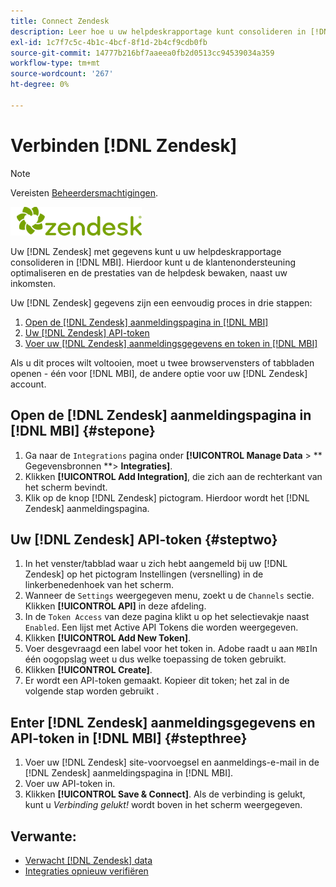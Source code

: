 ```yaml
---
title: Connect Zendesk
description: Leer hoe u uw helpdeskrapportage kunt consolideren in [!DNL MBI].
exl-id: 1c7f7c5c-4b1c-4bcf-8f1d-2b4cf9cdb0fb
source-git-commit: 14777b216bf7aaeea0fb2d0513cc94539034a359
workflow-type: tm+mt
source-wordcount: '267'
ht-degree: 0%

---
```


# Verbinden [!DNL Zendesk]

>[!NOTE]
>
>Vereisten [Beheerdersmachtigingen](../../../administrator/user-management/user-management.md).

![](../../../assets/Zendesk_logo.png)

Uw [!DNL Zendesk] met gegevens kunt u uw helpdeskrapportage consolideren in [!DNL MBI]. Hierdoor kunt u de klantenondersteuning optimaliseren en de prestaties van de helpdesk bewaken, naast uw inkomsten.

Uw [!DNL Zendesk] gegevens zijn een eenvoudig proces in drie stappen:

1. [Open de [!DNL Zendesk] aanmeldingspagina in [!DNL MBI]](#stepone)
1. [Uw [!DNL Zendesk] API-token](#steptwo)
1. [Voer uw [!DNL Zendesk] aanmeldingsgegevens en token in [!DNL MBI]](#stepthree)

Als u dit proces wilt voltooien, moet u twee browservensters of tabbladen openen - één voor [!DNL MBI], de andere optie voor uw [!DNL Zendesk] account.

## Open de [!DNL Zendesk] aanmeldingspagina in [!DNL MBI] {#stepone}

1. Ga naar de `Integrations` pagina onder **[!UICONTROL Manage Data** > ** Gegevensbronnen **> **Integraties]**.
1. Klikken **[!UICONTROL Add Integration]**, die zich aan de rechterkant van het scherm bevindt.
1. Klik op de knop [!DNL Zendesk] pictogram. Hierdoor wordt het [!DNL Zendesk] aanmeldingspagina.

## Uw [!DNL Zendesk] API-token {#steptwo}

1. In het venster/tabblad waar u zich hebt aangemeld bij uw [!DNL Zendesk] op het pictogram Instellingen (versnelling) in de linkerbenedenhoek van het scherm.
1. Wanneer de `Settings` weergegeven menu, zoekt u de `Channels` sectie. Klikken **[!UICONTROL API]** in deze afdeling.
1. In de `Token Access` van deze pagina klikt u op het selectievakje naast `Enabled`. Een lijst met Active API Tokens die worden weergegeven.
1. Klikken **[!UICONTROL Add New Token]**.
1. Voer desgevraagd een label voor het token in. Adobe raadt u aan `MBI`In één oogopslag weet u dus welke toepassing de token gebruikt.
1. Klikken **[!UICONTROL Create]**.
1. Er wordt een API-token gemaakt. Kopieer dit token; het zal in de volgende stap worden gebruikt .

## Enter [!DNL Zendesk] aanmeldingsgegevens en API-token in [!DNL MBI] {#stepthree}

1. Voer uw [!DNL Zendesk] site-voorvoegsel en aanmeldings-e-mail in de [!DNL Zendesk] aanmeldingspagina in [!DNL MBI].
1. Voer uw API-token in.
1. Klikken **[!UICONTROL Save & Connect]**. Als de verbinding is gelukt, kunt u *Verbinding gelukt!* wordt boven in het scherm weergegeven.

## Verwante:

* [Verwacht [!DNL Zendesk] data](../integrations/exp-zendesk-data.md)
* [Integraties opnieuw verifiëren](https://experienceleague.adobe.com/docs/commerce-knowledge-base/kb/how-to/mbi-reauthenticating-integrations.html?lang=en)
